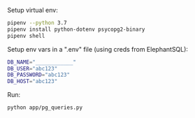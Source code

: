


Setup virtual env:

```sh
pipenv --python 3.7
pipenv install python-dotenv psycopg2-binary
pipenv shell
```


Setup env vars in a ".env" file (using creds from ElephantSQL):

```sh
DB_NAME="____________"
DB_USER="abc123"
DB_PASSWORD="abc123"
DB_HOST="abc123"
```

Run:

```sh
python app/pg_queries.py
```
